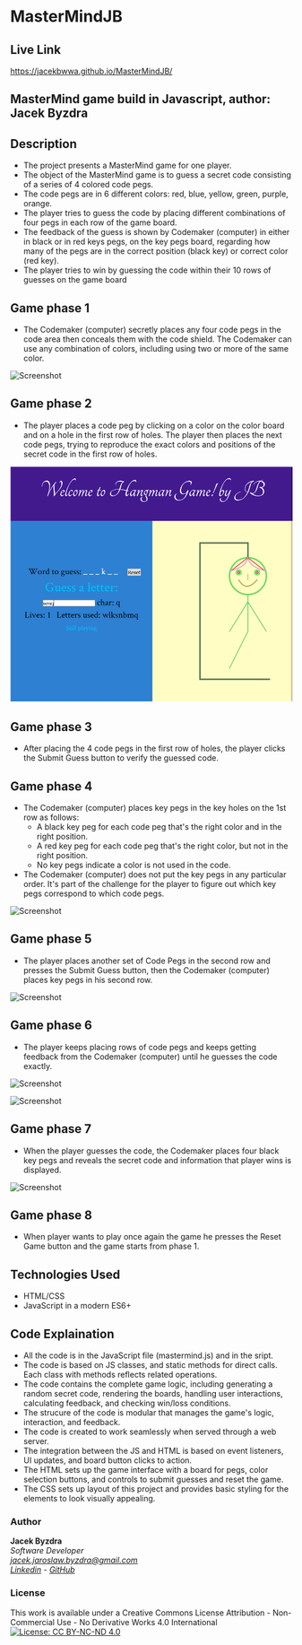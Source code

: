 # MasterMindJB

## Live Link
https://jacekbwwa.github.io/MasterMindJB/

## MasterMind game build in Javascript, author: Jacek Byzdra  

## Description 
- The project presents a MasterMind game for one player.  
- The object of the MasterMind game is to guess a secret code consisting of a series of 4 colored code pegs.
- The code pegs are in 6 different colors: red, blue, yellow, green, purple, orange.
- The player tries to guess the code by placing different combinations of four pegs in each row of the game board.
- The feedback of the guess is shown by Codemaker (computer) in either in black or in red keys pegs, on the key pegs board, regarding how many of the pegs are in the correct position (black key) or correct color (red key).
- The player tries to win by guessing the code within their 10 rows of guesses on the game board

## Game phase 1  
- The Codemaker (computer) secretly places any four code pegs in the code area then conceals them with the code shield. The Codemaker can use any combination of colors, including using two or more of the same color.

![Screenshot](screenshot1.png)

## Game phase 2  
- The player places a code peg by clicking on a color on the color board and on a hole in the first row of holes. The player then places the next code pegs, trying to reproduce the exact colors and positions of the secret code in the first row of holes.

![Screenshot](screenshot2.png)

## Game phase 3
- After placing the 4 code pegs in the first row of holes, the player clicks the Submit Guess button to verify the guessed code.

## Game phase 4
- The Codemaker (computer) places key pegs in the key holes on the 1st row as follows:
  - A black  key peg for each code peg that's the right color and in the right position.
  - A red key peg for each code peg that's the right color, but not in the right position.
  - No key pegs indicate a color is not used in the code.
- The Codemaker (computer) does not put the key pegs in any particular order. It's part of the challenge for the player to figure out which key pegs correspond to which code pegs. 

![Screenshot](screenshot3.png)

## Game phase 5
- The player places another set of Code Pegs in the second row and presses the Submit Guess button, then the Codemaker (computer) places key pegs in his second row. 

![Screenshot](screenshot4.png)

## Game phase 6

- The player keeps placing rows of code pegs and keeps getting feedback from the Codemaker (computer) until he guesses the code exactly. 

![Screenshot](screenshot5.png)

![Screenshot](screenshot6.png)

## Game phase 7
- When the player guesses the code, the Codemaker places four black key pegs and reveals the secret code and information that player wins is displayed.

![Screenshot](screenshot7.png)

## Game phase 8
- When player wants to play once again the game he presses the Reset Game button and the game starts from phase 1.

## Technologies Used
- HTML/CSS
- JavaScript in a modern ES6+

## Code Explaination
- All the code is in the JavaScript file (mastermind.js) and in the sript. 
- The code is based on JS classes, and static methods for direct calls. Each class with methods reflects related operations.
- The code contains the complete game logic, including generating a random secret code, rendering the boards, handling user interactions, calculating feedback, and checking win/loss conditions.
- The strucure of the code is modular that manages the game's logic, interaction, and feedback.
- The code is created to work seamlessly when served through a web server.
- The integration between the JS and HTML is based on event listeners, UI updates, and board button clicks to action.
- The HTML sets up the game interface with a board for pegs, color selection buttons, and controls to submit guesses and reset the game.
- The CSS sets up layout  of this project and provides basic styling for the elements to look visually appealing.

### Author

**Jacek Byzdra**  
*Software Developer  
jacek.jaroslaw.byzdra@gmail.com  
[Linkedin](https://www.linkedin.com/in/jacek-byzdra/) - [GitHub](https://github.com/jacekbwwa)*

### License
This work is available under a Creative Commons License Attribution - Non-Commercial Use - No Derivative Works 4.0 International
[![License: CC BY-NC-ND 4.0](https://licensebuttons.net/l/by-nc-nd/4.0/80x15.png)](https://creativecommons.org/licenses/by-nc-nd/4.0/)

